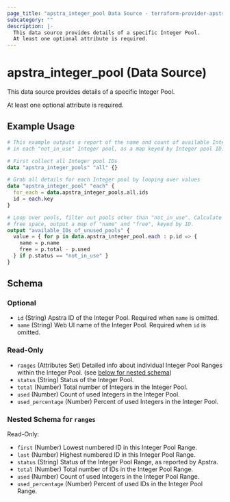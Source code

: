 ```yaml
---
page_title: "apstra_integer_pool Data Source - terraform-provider-apstra"
subcategory: ""
description: |-
  This data source provides details of a specific Integer Pool.
  At least one optional attribute is required.
---
```


# apstra_integer_pool (Data Source)

This data source provides details of a specific Integer Pool.

At least one optional attribute is required.

## Example Usage

```terraform
# This example outputs a report of the name and count of available Integers
# in each "not_in_use" Integer pool, as a map keyed by Integer pool ID.

# First collect all Integer pool IDs
data "apstra_integer_pools" "all" {}

# Grab all details for each Integer pool by looping over values
data "apstra_integer_pool" "each" {
  for_each = data.apstra_integer_pools.all.ids
  id = each.key
}

# Loop over pools, filter out pools other than "not_in_use". Calculate
# free space, output a map of "name" and "free", keyed by ID.
output "available_IDs_of_unused_pools" {
  value = { for p in data.apstra_integer_pool.each : p.id => {
    name = p.name
    free = p.total - p.used
  } if p.status == "not_in_use" }
}
```

<!-- schema generated by tfplugindocs -->
## Schema

### Optional

- `id` (String) Apstra ID of the Integer Pool. Required when `name` is omitted.
- `name` (String) Web UI name of the Integer Pool. Required when `id` is omitted.

### Read-Only

- `ranges` (Attributes Set) Detailed info about individual Integer Pool Ranges within the Integer Pool. (see [below for nested schema](#nestedatt--ranges))
- `status` (String) Status of the Integer Pool.
- `total` (Number) Total number of Integers in the Integer Pool.
- `used` (Number) Count of used Integers in the Integer Pool.
- `used_percentage` (Number) Percent of used Integers in the Integer Pool.

<a id="nestedatt--ranges"></a>
### Nested Schema for `ranges`

Read-Only:

- `first` (Number) Lowest numbered ID in this Integer Pool Range.
- `last` (Number) Highest numbered ID in this Integer Pool Range.
- `status` (String) Status of the Integer Pool Range, as reported by Apstra.
- `total` (Number) Total number of IDs in the Integer Pool Range.
- `used` (Number) Count of used Integers in the Integer Pool Range.
- `used_percentage` (Number) Percent of used IDs in the Integer Pool Range.

